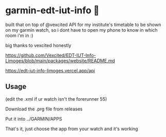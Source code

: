 # garmin-edt-iut-info 📅
built that on top of @vexcited API for my institute's timetable to be shown on my garmin watch, so i dont have to open my phone to know in which room i'm in :)

big thanks to vexcited honestly 

https://github.com/Vexcited/EDT-IUT-Info-Limoges/blob/main/packages/website/README.md

https://edt-iut-info-limoges.vercel.app/api


## Usage

(edit the .xml if ur watch isn't the forerunner 55)

Download the .prg file from releases

Put it into ../GARMIN/APPS

That's it, just choose the app from your watch and it's working


